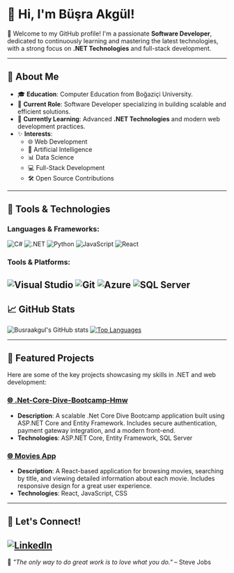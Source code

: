 # 👋 Hi, I'm Büşra Akgül!

🌟 Welcome to my GitHub profile! I'm a passionate **Software Developer**, dedicated to continuously learning and mastering the latest technologies, with a strong focus on **.NET Technologies** and full-stack development.

---

## 🧰 About Me
- 🎓 **Education**: Computer Education from Boğaziçi University.
- 💼 **Current Role**: Software Developer specializing in building scalable and efficient solutions.
- 🌱 **Currently Learning**: Advanced **.NET Technologies** and modern web development practices.
- ✨ **Interests**: 
  - 🌐 Web Development
  - 🤖 Artificial Intelligence
  - 📊 Data Science
  - 💻 Full-Stack Development
  - 🛠 Open Source Contributions

---

## 🔧 Tools & Technologies
### Languages & Frameworks:
![C#](https://img.shields.io/badge/C%23-239120?style=for-the-badge&logo=c-sharp&logoColor=white)
![.NET](https://img.shields.io/badge/.NET-512BD4?style=for-the-badge&logo=dotnet&logoColor=white)
![Python](https://img.shields.io/badge/Python-3776AB?style=for-the-badge&logo=python&logoColor=white)
![JavaScript](https://img.shields.io/badge/JavaScript-F7DF1E?style=for-the-badge&logo=javascript&logoColor=black)
![React](https://img.shields.io/badge/React-61DAFB?style=for-the-badge&logo=react&logoColor=black)

### Tools & Platforms:
![Visual Studio](https://img.shields.io/badge/Visual%20Studio-5C2D91?style=for-the-badge&logo=visual-studio&logoColor=white)
![Git](https://img.shields.io/badge/Git-F05032?style=for-the-badge&logo=git&logoColor=white)
![Azure](https://img.shields.io/badge/Azure-0078D4?style=for-the-badge&logo=microsoft-azure&logoColor=white)
![SQL Server](https://img.shields.io/badge/SQL%20Server-CC2927?style=for-the-badge&logo=microsoft-sql-server&logoColor=white)
---

## 📈 GitHub Stats
![Busraakgul's GitHub stats](https://github-readme-stats.vercel.app/api?username=Busraakgul&show_icons=true&theme=radical)
[![Top Languages](https://github-readme-stats.vercel.app/api/top-langs/?username=Busraakgul&layout=compact&theme=radical)](https://github.com/anuraghazra/github-readme-stats)

---

## 🚀 Featured Projects
Here are some of the key projects showcasing my skills in .NET and web development:

### [🌐 .Net-Core-Dive-Bootcamp-Hmw](https://github.com/Busraakgul/.Net-Core-Dive-Bootcamp-Hmw-)
- **Description**: A scalable .Net Core Dive Bootcamp application built using ASP.NET Core and Entity Framework. Includes secure authentication, payment gateway integration, and a modern front-end.
- **Technologies**: ASP.NET Core, Entity Framework, SQL Server

### [🌐 Movies App](https://github.com/Busraakgul/my-movies.git)
- **Description**: A React-based application for browsing movies, searching by title, and viewing detailed information about each movie. Includes responsive design for a great user experience.
- **Technologies**: React, JavaScript, CSS

---

## 🌟 Let's Connect!
[![LinkedIn](https://img.shields.io/badge/LinkedIn-0077B5?style=for-the-badge&logo=linkedin&logoColor=white)](https://www.linkedin.com/in/busra-akgul)
---

🌟 _"The only way to do great work is to love what you do."_ – Steve Jobs
